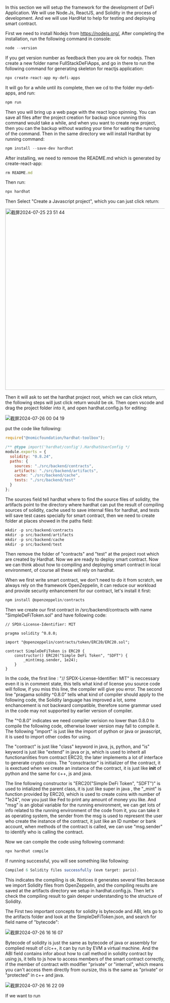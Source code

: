 In this section we will setup the framework for the development of DeFi Application. We will use Node.Js, ReactJS, and Solidity in the process of development. And we will use HardHat to
help for testing and deploying smart contract.

First we need to install Nodejs from https://nodejs.org/, After completing the installation, run the following command in console:

```js
node --version
```
If you get version number as feedback then you are ok for nodejs. Then create a new folder name FullStackDeFiApps, and go in there to run the following command for generating skeleton
for reactjs application:
```js
npx create-react-app my-defi-apps
```
It will go for a while until its complete, then we cd to the folder my-defi-apps, and run:

```js
npm run
```
Then you will bring up a web page with the react logo spinning. You can save all files after the project creation for backup since running this command would take a while, and when you
want to create new project, then you can the backup without wasting your time for wating the running of the command. Then in the same directory we will install Hardhat by running 
command:

```js
npm install --save-dev hardhat
```
After installing, we need to remove the README.md which is generated by create-react-app:

```js
rm README.md
```

Then run:
```js
npx hardhat
```
Then Select "Create a Javascript project", which you can just click return:


<img width="572" alt="截屏2024-07-25 23 51 44" src="https://github.com/user-attachments/assets/04b1e81e-ffce-48d2-ac86-4c261c572249">

Then it will ask to set the hardhat project root, which we can click return, the following steps will just click return would be ok. Then open vscode and drag the project folder into
it, and open hardhat.config.js for editing:

![截屏2024-07-26 00 04 19](https://github.com/user-attachments/assets/cccb2f7e-a48c-4fdc-b640-65f70218b664)

put the code like following:
```js
require("@nomicfoundation/hardhat-toolbox");

/** @type import('hardhat/config').HardhatUserConfig */
module.exports = {
  solidity: "0.8.24",
  paths: {
    sources: "./src/backend/contracts",
    artifacts: "./src/backend/artifacts",
    cache: "./src/backend/cache",
    tests: "./src/backend/test"
  }
};
```
The sources field tell hardhat where to find the source files of solidity, the artifacts point to the directory where hardhat can put the result of compiling sources of solidity,
cache used to save internal files for hardhat, and tests will save test cases specially for smart contract, then we need to create folder at places showed in the paths field:
```js
mkdir -p src/backend/contracts
mkdir -p src/backend/artifacts
mkdir -p src/backend/cache    
mkdir -p src/backend/test
```
Then remove the folder of "contracts" and "test" at the project root which are created by Hardhat. Now we are ready to deploy smart contract. Now we can think about how to compiling
and deploying smart contract in local environment, of course all these will rely on hardhat. 

When we first write smart contract, we don't need to do it from scratch, we always rely 
on the framework OpenZeppelin, it can reduce our workload and provide security enhancement for our contract, let's install it first:

```js
npm install @openzeppelin/contracts
```
Then we create our first contract in /src/backend/contracts with name "SimpleDeFiToken.sol" and have following code:
```sol
// SPDX-License-Identifier: MIT

pragma solidity ^0.8.0;

import "@openzeppelin/contracts/token/ERC20/ERC20.sol";

contract SimpleDeFiToken is ERC20 {
    constructor() ERC20("Simple DeFi Token", "SDFT") {
        _mint(msg.sender, 1e24);
    }
}
```
In the code, the first line : "// SPDX-License-Identifier: MIT" is neccessary even it is in comment state, this tells what kind of license you source code will follow, if you miss
this line, the compiler will give you error. The second line "pragama solidity ^0.8.0" tells what kind of compiler should apply to the following code, the Solidity language has 
improved a lot, some enchancement is not backward compatible, therefore some grammar used in the code may not supported by earlier version of compiler.

The "^0.8.0" indicates we need compiler verision no lower than 0.8.0 to compile the following code, otherwise lower version may fall to compile it. The following "import" is just
like the import of python or java or javascript, it is used to import other codes for using.

The "contract" is just like "class" keyword in java, js, python, and "is" keyword is just like "extend" in java or js, which is used to inherit all functionanlities from contract
ERC20, the later implements a lot of interface to generate crypto coins. The "consctractor" is initializer of the contract, it is exectued when we create an instance of the contract,
it is just like __init__ of python and the same for c++, js and java.

The line following constructor is "ERC20("Simple DeFi Token", "SDFT")" is used to intialized the parent class, it is just like super in java , the "_mint" is function provided by
ERC20, which is used to create coins with number of "1e24", now you just like Fed to print any amount of money you like. And "msg" is an global variable for the running environment, we can get lots of info related to the running environment of the code from it, you can take it as operating system, the sender from the msg is used to represent the user who create
the instance of the contract, it just like an ID number or bank account, when methods of the contract is called, we can use "msg.sender" to identify who is calling the contract.

Now we can compile the code using following command:
```js
npx hardhat compile
```
If running successful, you will see something like following:
```js
Compiled 6 Solidity files successfully (evm target: paris).
```
This indicates the compiling is ok. Notices it generates several files because we import Solidity files from OpenZeppelin, and the compiling results are saved at the artifacts 
directory we setup in hardhat.config.js. Then let's check the compiling result to gain deeper understanding to the structure of Solidity.

The First two important concepts for solidity is bytecode and ABI, lets go to the artifacts folder and look at the SimpleDeFiToken.json, and search for field name of "bytecode":

![截屏2024-07-26 16 16 07](https://github.com/user-attachments/assets/417de499-1465-4656-b8e4-a0b073ab29d1)

Bytecode of solidity is just the same as bytecode of java or assembly for complied result of c/c++, it can by run by EVM a virtual machine. And the ABI field contains infor about how
to call method in solidity contract by using js, it tells to js how to access members of the smart contract correctly, if the member of contract with modifier "private" or "internal",
which means you can't access them directly from oursize, this is the same as "private" or "protected" in c++ and java.


![截屏2024-07-26 16 22 09](https://github.com/user-attachments/assets/197c2546-c6e6-419e-a07c-eb233eb5ab3f)

If we want to run 


